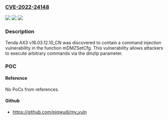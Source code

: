 ### [CVE-2022-24148](https://cve.mitre.org/cgi-bin/cvename.cgi?name=CVE-2022-24148)
![](https://img.shields.io/static/v1?label=Product&message=n%2Fa&color=blue)
![](https://img.shields.io/static/v1?label=Version&message=n%2Fa&color=blue)
![](https://img.shields.io/static/v1?label=Vulnerability&message=n%2Fa&color=brighgreen)

### Description

Tenda AX3 v16.03.12.10_CN was discovered to contain a command injection vulnerability in the function mDMZSetCfg. This vulnerability allows attackers to execute arbitrary commands via the dmzIp parameter.

### POC

#### Reference
No PoCs from references.

#### Github
- https://github.com/pjqwudi/my_vuln


